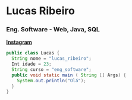 # Lucas Ribeiro

### **Eng. Software** - Web, Java, SQL
[**Instagram**](https://www.instagram.com/lucas.rl7/)

```java
public class Lucas {
  String nome = "lucas_ribeiro";
  Int idade = 23;
  String curso = "eng_software";
  public void static main ( String [] Args) {
    System.out.println("Olá");
  }
}
```
